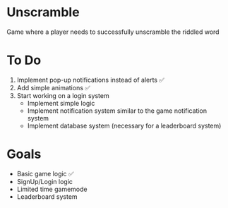 # Unscramble
Game where a player needs to successfully unscramble the riddled word


# To Do
1. Implement pop-up notifications instead of alerts ✅
2. Add simple animations ✅
3. Start working on a login system
    - Implement simple logic
    - Implement notification system similar to the game notification system
    - Implement database system (necessary for a leaderboard system)


# Goals
- Basic game logic ✅
- SignUp/Login logic
- Limited time gamemode
- Leaderboard system